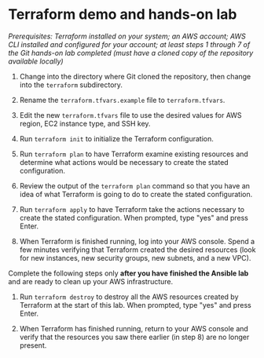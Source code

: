 # Terraform demo and hands-on lab

_Prerequisites: Terraform installed on your system; an AWS account; AWS CLI installed and configured for your account; at least steps 1 through 7 of the Git hands-on lab completed (must have a cloned copy of the repository available locally)_

1. Change into the directory where Git cloned the repository, then change into the `terraform` subdirectory.

2. Rename the `terraform.tfvars.example` file to `terraform.tfvars`.

3. Edit the new `terraform.tfvars` file to use the desired values for AWS region, EC2 instance type, and SSH key.

4. Run `terraform init` to initialize the Terraform configuration.

5. Run `terraform plan` to have Terraform examine existing resources and determine what actions would be necessary to create the stated configuration.

6. Review the output of the `terraform plan` command so that you have an idea of what Terraform is going to do to create the stated configuration.

7. Run `terraform apply` to have Terraform take the actions necessary to create the stated configuration. When prompted, type "yes" and press Enter.

8. When Terraform is finished running, log into your AWS console. Spend a few minutes verifying that Terraform created the desired resources (look for new instances, new security groups, new subnets, and a new VPC).

Complete the following steps only **after you have finished the Ansible lab** and are ready to clean up your AWS infrastructure.

1. Run `terraform destroy` to destroy all the AWS resources created by Terraform at the start of this lab. When prompted, type "yes" and press Enter.

2. When Terraform has finished running, return to your AWS console and verify that the resources you saw there earlier (in step 8) are no longer present.
